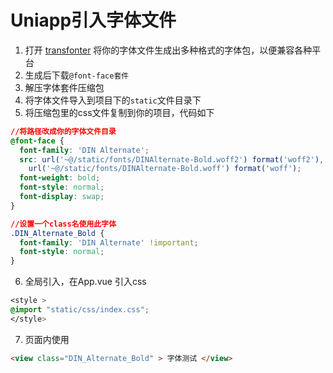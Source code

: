 
# Uniapp引入字体文件

1.  打开 [transfonter](https://transfonter.org/) 将你的字体文件生成出多种格式的字体包，以便兼容各种平台
2.  生成后下载```@font-face套件``` 
3.  解压字体套件压缩包
4.  将字体文件导入到项目下的```static```文件目录下
5.  将压缩包里的css文件复制到你的项目，代码如下
``` css
//将路径改成你的字体文件目录
@font-face {
  font-family: 'DIN Alternate';
  src: url('~@/static/fonts/DINAlternate-Bold.woff2') format('woff2'),
    url('~@/static/fonts/DINAlternate-Bold.woff') format('woff');
  font-weight: bold;
  font-style: normal;
  font-display: swap;
}

//设置一个class名使用此字体
.DIN_Alternate_Bold {
  font-family: 'DIN Alternate' !important;
  font-style: normal;
}

```

6. 全局引入，在App.vue 引入css
``` css 
<style >
@import "static/css/index.css";
</style>
```
7. 页面内使用
``` html
<view class="DIN_Alternate_Bold" > 字体测试 </view>
```